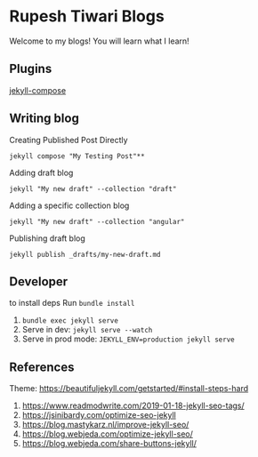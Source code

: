 # Rupesh Tiwari Blogs

Welcome to my blogs! You will learn what I learn! 


## Plugins 

[jekyll-compose](https://github.com/jekyll/jekyll-compose)

## Writing blog
Creating Published Post Directly

`jekyll compose "My Testing Post"**`

Adding draft blog

`jekyll "My new draft" --collection "draft"`


Adding a specific collection blog

`jekyll "My new draft" --collection "angular"`

Publishing draft blog

`jekyll publish _drafts/my-new-draft.md`



## Developer

to install deps Run `bundle install`

1. `bundle exec jekyll serve`
2. Serve in dev: `jekyll serve --watch`
3. Serve in prod mode: `JEKYLL_ENV=production jekyll serve`

## References
Theme: https://beautifuljekyll.com/getstarted/#install-steps-hard

1. https://www.readmodwrite.com/2019-01-18-jekyll-seo-tags/
2. https://jsinibardy.com/optimize-seo-jekyll 
3. https://blog.mastykarz.nl/improve-jekyll-seo/
4. https://blog.webjeda.com/optimize-jekyll-seo/
5. https://blog.webjeda.com/share-buttons-jekyll/
